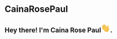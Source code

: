 # CainaRosePaul

<h2> Hey there! I'm Caina Rose Paul<img src="https://raw.githubusercontent.com/ABSphreak/ABSphreak/master/gifs/Hi.gif" width="30px">.</h2>
